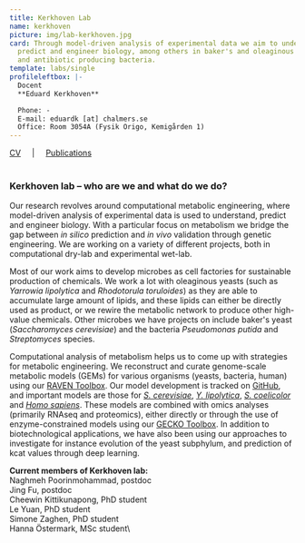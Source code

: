 ```yaml
---
title: Kerkhoven Lab
name: kerkhoven
picture: img/lab-kerkhoven.jpg
card: Through model-driven analysis of experimental data we aim to understand,
  predict and engineer biology, among others in baker's and oleaginous yeasts
  and antibiotic producing bacteria.
template: labs/single
profileleftbox: |-
  Docent  
  **Eduard Kerkhoven**

  Phone: -  
  E-mail: eduardk [at] chalmers.se  
  Office: Room 3054A (Fysik Origo, Kemigården 1)
---
```

[CV](/img/cv_ejk2109.pdf) &nbsp;&nbsp;&nbsp;&nbsp;|&nbsp;&nbsp;&nbsp;&nbsp; [Publications](/img/pub_ejk2109.pdf) <br/><br/>  

### Kerkhoven lab – who are we and what do we do?

Our research revolves around computational metabolic engineering, where model-driven analysis of experimental data is used to understand, predict and engineer biology.
With a particular focus on metabolism we bridge the gap between *in silico* prediction and *in vivo* validation through genetic engineering. We are working on a variety of different projects, both in computational dry-lab and experimental wet-lab.

Most of our work aims to develop microbes as cell factories for sustainable production of chemicals. We work a lot with oleaginous yeasts (such as *Yarrowia lipolytica* and *Rhodotorula toruloides*) as they are able to accumulate large amount of lipids, and these lipids can either be directly used as product, or we rewire the metabolic network to produce other high-value chemicals. Other microbes we have projects on include baker's yeast (*Saccharomyces cerevisiae*) and the bacteria *Pseudomonas putida* and *Streptomyces* species.

Computational analysis of metabolism helps us to come up with strategies for metabolic engineering. We reconstruct and curate genome-scale metabolic models (GEMs) for various organisms (yeasts, bacteria, human) using our [RAVEN Toolbox](https://github.com/SysBioChalmers/RAVEN). Our model development is tracked on [GitHub](https://github.com/search?q=org%3ASysBioChalmers+%22-GEM%22&type=Repositories), and important models are those for [*S. cerevisiae*](https://github.com/SysBioChalmers/yeast-GEM), [*Y. lipolytica*](https://github.com/SysBioChalmers/Yarrowia_lipolytica_W29-GEM), [*S. coelicolor*](https://github.com/SysBioChalmers/Sco-GEM) and [*Homo sapiens*](https://github.com/SysBioChalmers/human-GEM). These models are combined with omics analyses (primarily RNAseq and proteomics), either directly or through the use of enzyme-constrained models using our [GECKO Toolbox](https://github.com/SysBioChalmers/GECKO). In addition to biotechnological applications, we have also been using our approaches to investigate for instance evolution of the yeast subphylum, and prediction of kcat values through deep learning.

**Current members of Kerkhoven lab:**\
Naghmeh Poorinmohammad, postdoc\
Jing Fu, postdoc\
Cheewin Kittikunapong, PhD student\
Le Yuan, PhD student\
Simone Zaghen, PhD student\
Hanna Östermark, MSc student\
